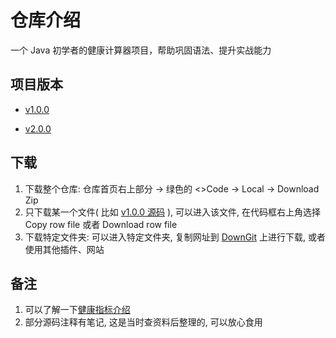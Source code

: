 # 仓库介绍
一个 Java 初学者的健康计算器项目，帮助巩固语法、提升实战能力

## 项目版本
* [v1.0.0](https://github.com/existed-name/Java-Health-Calculator/tree/main/HealthCalculatorV1.0.0)
  


* [v2.0.0](https://github.com/existed-name/Java-Health-Calculator/tree/main/HealthCalculatorV2.0.0)



## 下载
1. 下载整个仓库: 仓库首页右上部分 → 绿色的 <>Code → Local → Download Zip
2. 只下载某一个文件( 比如 [v1.0.0 源码](https://github.com/existed-name/Java-Health-Calculator/blob/main/HealthCalculatorV1.0.0/healthcalculatorv1/HealthCalculatorBeginnerVersion.java) ), 可以进入该文件, 在代码框右上角选择 Copy row file 或者 Download row file
3. 下载特定文件夹: 可以进入特定文件夹, 复制网址到 [DownGit](https://tool.mkblog.cn/downgit/#/home) 上进行下载, 或者使用其他插件、网站

## 备注
1. 可以了解一下[健康指标介绍](https://github.com/existed-name/Java-Health-Calculator/blob/main/HealthCalculatorV2.0.0/health-metric-intro.md)
2. 部分源码注释有笔记, 这是当时查资料后整理的, 可以放心食用
